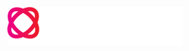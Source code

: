 <img src="./github-assets/vision-dark-theme.svg#gh-dark-mode-only" alt="Vision" style="width: 400px; height: auto;">

